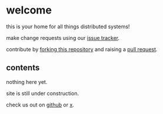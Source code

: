 # welcome

this is your home for all things distributed systems!

make change requests using our [issue tracker](https://github.com/captradeoff/d-sys-wiki/issues).

contribute by [forking this repository](https://github.com/captradeoff/d-sys-wiki/fork) and raising a [pull request](https://github.com/captradeoff/d-sys-wiki/pulls).

## contents
nothing here yet.

site is still under construction.

check us out on [github](https://github.com/captradeoff) or [x](https://x.com/captradeoff).
